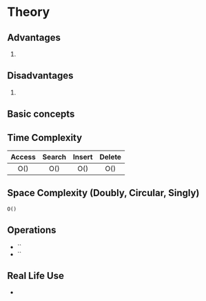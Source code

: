 #  Theory

## Advantages

1.


## Disadvantages

1.
## Basic concepts

## Time Complexity
| Access | Search | Insert | Delete |
|:-------:|:-------:|:-------:|:-------:|
| O() | O() | O() | O() |

## Space Complexity (Doubly, Circular, Singly)
`O()`

## Operations
- ``
- ``

## Real Life Use

-